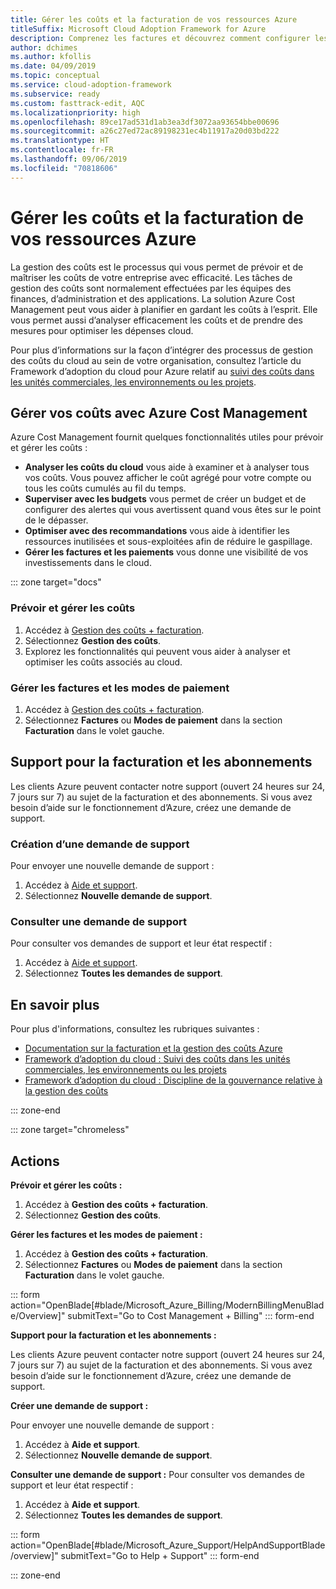 ```yaml
---
title: Gérer les coûts et la facturation de vos ressources Azure
titleSuffix: Microsoft Cloud Adoption Framework for Azure
description: Comprenez les factures et découvrez comment configurer les budgets et les paiements pour vos ressources Azure.
author: dchimes
ms.author: kfollis
ms.date: 04/09/2019
ms.topic: conceptual
ms.service: cloud-adoption-framework
ms.subservice: ready
ms.custom: fasttrack-edit, AQC
ms.localizationpriority: high
ms.openlocfilehash: 89ce17ad531d1ab3ea3df3072aa93654bbe00696
ms.sourcegitcommit: a26c27ed72ac89198231ec4b11917a20d03bd222
ms.translationtype: HT
ms.contentlocale: fr-FR
ms.lasthandoff: 09/06/2019
ms.locfileid: "70818606"
---
```

# <a name="manage-costs-and-billing-for-your-azure-resources"></a>Gérer les coûts et la facturation de vos ressources Azure

La gestion des coûts est le processus qui vous permet de prévoir et de maîtriser les coûts de votre entreprise avec efficacité. Les tâches de gestion des coûts sont normalement effectuées par les équipes des finances, d’administration et des applications. La solution Azure Cost Management peut vous aider à planifier en gardant les coûts à l’esprit. Elle vous permet aussi d’analyser efficacement les coûts et de prendre des mesures pour optimiser les dépenses cloud.

Pour plus d’informations sur la façon d’intégrer des processus de gestion des coûts du cloud au sein de votre organisation, consultez l’article du Framework d’adoption du cloud pour Azure relatif au [suivi des coûts dans les unités commerciales, les environnements ou les projets](../azure-best-practices/track-costs.md).

## <a name="manage-your-costs-with-azure-cost-management"></a>Gérer vos coûts avec Azure Cost Management

Azure Cost Management fournit quelques fonctionnalités utiles pour prévoir et gérer les coûts :

- **Analyser les coûts du cloud** vous aide à examiner et à analyser tous vos coûts. Vous pouvez afficher le coût agrégé pour votre compte ou tous les coûts cumulés au fil du temps.
- **Superviser avec les budgets** vous permet de créer un budget et de configurer des alertes qui vous avertissent quand vous êtes sur le point de le dépasser.
- **Optimiser avec des recommandations** vous aide à identifier les ressources inutilisées et sous-exploitées afin de réduire le gaspillage.
- **Gérer les factures et les paiements** vous donne une visibilité de vos investissements dans le cloud.

::: zone target="docs"

### <a name="predict-and-manage-costs"></a>Prévoir et gérer les coûts

1. Accédez à [Gestion des coûts + facturation](https://portal.azure.com/#blade/Microsoft_Azure_Billing/ModernBillingMenuBlade/Overview).
1. Sélectionnez **Gestion des coûts**.
1. Explorez les fonctionnalités qui peuvent vous aider à analyser et optimiser les coûts associés au cloud.

### <a name="manage-invoices-and-payment-methods"></a>Gérer les factures et les modes de paiement

1. Accédez à [Gestion des coûts + facturation](https://portal.azure.com/#blade/Microsoft_Azure_Billing/ModernBillingMenuBlade/Overview).
1. Sélectionnez **Factures** ou **Modes de paiement** dans la section **Facturation** dans le volet gauche.

## <a name="billing-and-subscription-support"></a>Support pour la facturation et les abonnements

Les clients Azure peuvent contacter notre support (ouvert 24 heures sur 24, 7 jours sur 7) au sujet de la facturation et des abonnements. Si vous avez besoin d’aide sur le fonctionnement d’Azure, créez une demande de support.

### <a name="create-a-support-request"></a>Création d’une demande de support

Pour envoyer une nouvelle demande de support :

1. Accédez à [Aide et support](https://portal.azure.com/#blade/Microsoft_Azure_Support/HelpAndSupportBlade/overview).
1. Sélectionnez **Nouvelle demande de support**.

### <a name="view-a-support-request"></a>Consulter une demande de support

Pour consulter vos demandes de support et leur état respectif :

1. Accédez à [Aide et support](https://portal.azure.com/#blade/Microsoft_Azure_Support/HelpAndSupportBlade/overview).
1. Sélectionnez **Toutes les demandes de support**.

## <a name="learn-more"></a>En savoir plus

Pour plus d'informations, consultez les rubriques suivantes :

- [Documentation sur la facturation et la gestion des coûts Azure](/azure/billing)
- [Framework d’adoption du cloud : Suivi des coûts dans les unités commerciales, les environnements ou les projets](../azure-best-practices/track-costs.md)
- [Framework d’adoption du cloud : Discipline de la gouvernance relative à la gestion des coûts](../../governance/cost-management/index.md)

::: zone-end

::: zone target="chromeless"

## <a name="actions"></a>Actions

**Prévoir et gérer les coûts :**

1. Accédez à **Gestion des coûts + facturation**.
1. Sélectionnez **Gestion des coûts**.

**Gérer les factures et les modes de paiement :**

1. Accédez à **Gestion des coûts + facturation**.
1. Sélectionnez **Factures** ou **Modes de paiement** dans la section **Facturation** dans le volet gauche.

::: form action="OpenBlade[#blade/Microsoft_Azure_Billing/ModernBillingMenuBlade/Overview]" submitText="Go to Cost Management + Billing" ::: form-end

**Support pour la facturation et les abonnements :**

Les clients Azure peuvent contacter notre support (ouvert 24 heures sur 24, 7 jours sur 7) au sujet de la facturation et des abonnements. Si vous avez besoin d’aide sur le fonctionnement d’Azure, créez une demande de support.

**Créer une demande de support :**

Pour envoyer une nouvelle demande de support :

1. Accédez à **Aide et support**.
2. Sélectionnez **Nouvelle demande de support**.

**Consulter une demande de support :** Pour consulter vos demandes de support et leur état respectif :

1. Accédez à **Aide et support**.
2. Sélectionnez **Toutes les demandes de support**.

::: form action="OpenBlade[#blade/Microsoft_Azure_Support/HelpAndSupportBlade/overview]" submitText="Go to Help + Support" ::: form-end

::: zone-end
